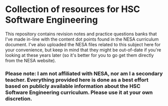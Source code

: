 # Collection of resources for HSC Software Engineering

This repository contains revision notes and practice questions banks that I've made in-line with the content dot points found in the NESA curriculum document. I've also uploaded the NESA files related to this subject here for your convenience, but keep in mind that they might be out-of-date if you're looking at these years later (so it's better for you to go get them directly from the NESA website).

### Please note: I am not affiliated with NESA, nor am I a secondary teacher. Everything provided here is done as a best effort based on publicly available information about the HSC Software Engineering curriculum. Please use it at your own discretion. 